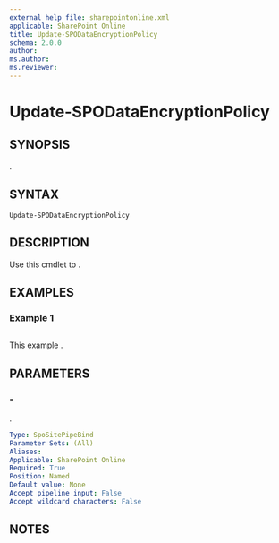 ```yaml
---
external help file: sharepointonline.xml
applicable: SharePoint Online
title: Update-SPODataEncryptionPolicy
schema: 2.0.0
author: 
ms.author: 
ms.reviewer:
---
```


# Update-SPODataEncryptionPolicy

## SYNOPSIS
.

## SYNTAX

```
Update-SPODataEncryptionPolicy
```

## DESCRIPTION
Use this cmdlet to .

## EXAMPLES

### Example 1

```

```

This example .

## PARAMETERS

### -

.

```yaml
Type: SpoSitePipeBind
Parameter Sets: (All)
Aliases: 
Applicable: SharePoint Online
Required: True
Position: Named
Default value: None
Accept pipeline input: False
Accept wildcard characters: False
```

## NOTES
